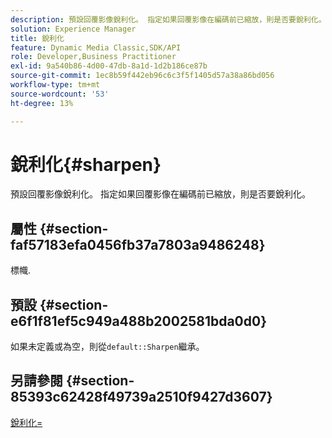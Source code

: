 ```yaml
---
description: 預設回覆影像銳利化。 指定如果回覆影像在編碼前已縮放，則是否要銳利化。
solution: Experience Manager
title: 銳利化
feature: Dynamic Media Classic,SDK/API
role: Developer,Business Practitioner
exl-id: 9a540b86-4d00-47db-8a1d-1d2b186ce87b
source-git-commit: 1ec8b59f442eb96c6c3f5f1405d57a38a86bd056
workflow-type: tm+mt
source-wordcount: '53'
ht-degree: 13%

---
```


# 銳利化{#sharpen}

預設回覆影像銳利化。 指定如果回覆影像在編碼前已縮放，則是否要銳利化。

## 屬性 {#section-faf57183efa0456fb37a7803a9486248}

標幟.

## 預設 {#section-e6f1f81ef5c949a488b2002581bda0d0}

如果未定義或為空，則從`default::Sharpen`繼承。

## 另請參閱 {#section-85393c62428f49739a2510f9427d3607}

[銳利化=](../../../../../ir-api/http-protocol/image-rendering-api-ref/c-ir-http-protocol-ref/c-ir-http-protocol-command-reference/r-ir-http-sharpen.md#reference-13034d22d176483cb99ccafc2a4f6a6e)
